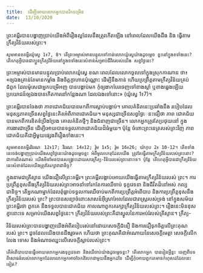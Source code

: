 ```yaml
---
title:  ដើម្បីអោយលោកអ្នកបានរីកចម្រើន
date:  13/10/2020
---
```


ព្រះគម្ពីរបានបង្ហាញប្រាប់យើងអំពីរឿងល្អដែលនឹងត្រូវកើតឡើង នៅពេលដែលយើងដឹង និង ធ្វើតាមក្រឹត្យវិន័យរបស់ព្រះ។

`សូមអានខគម្ពីរយ៉ូស្វេ 1៖7, 8។ តើព្រះអម្ចាស់មានបន្ទូលទៅកាន់លោកយ៉ូស្វេយ៉ាងដូចម្តេច ខ្លះនៅក្នុងខទាំងនេះ? តើហេតុអ្វីបានជាក្បួនក្រឹត្យវិន័យនៅក្នុងខទាំងនេះសំខាន់សម្រាប់ជីវិតរបស់យើង សព្វថ្ងៃនេះ?`

ព្រះអម្ចាស់បានមានបន្ទូលប្រាប់លោកយ៉ូស្វេ ខណៈពេលដែលលោកចូលទៅក្នុងស្រុកកាណាន ថា៖ «ឲ្យឯងគ្រាន់តែមានកម្លាំង និងចិត្តក្លាហានប៉ុណ្ណោះ ដើម្បីនឹងកាន់ ហើយប្រព្រឹត្តតាមក្រឹត្យវិន័យគ្រប់ជំពូក ដែលម៉ូសេជាអ្នកបម្រើអញ បានបង្គាប់មក កុំឲ្យងាកបែរចេញទៅខាងស្តាំ ឬខាងឆ្វេងឡើយ ប្រយោជន៍ឲ្យឯងបានកើតការនៅកន្លែងណា ដែលឯងទៅនោះ» (យ៉ូស្វេ 1៖7)។

ព្រះគម្ពីរបានចែងថា ភាពជោគជ័យបានមកពីការស្តាប់បង្គាប់។ គោលគំនិតនេះប្រឆាំងនឹង របៀបដែលមនុស្សភាគច្រើនសព្វថ្ងៃនេះគិតអំពីភាពជោគជ័យ។ មនុស្សជាច្រើនសព្វថ្ងៃេនះជឿថា ភាព ជោគជ័យបានមកពីការខិតខំប្រឹងប្រែង គោលគំនិតថ្មីៗ និងជំនាញជាច្រើន។ លោកអ្នកត្រូវតែប្រថុយនៅ ក្នុងការងារជាច្រើន ដើម្បីអោយបានទទួលភាពជោគជ័យដ៏ធំមួយ។ ប៉ុន្តែ ចំពោះព្រះនេត្ររបស់ព្រះវិញ ភាពជោគជ័យគឺជាអ្វីមួយផ្សេងពីរឿងទាំងនេះ។

`សូមអានខគម្ពីរវិវរណៈ 12៖17; វិវរណៈ 14៖12; រ៉ូម 1៖5; រ៉ូម 16៖26; យ៉ាកុប 2៖ 10-12។ តើខទាំងនេះចង់បង្ហាញប្រាប់យើងសព្វថ្ងៃនេះយ៉ាងដូចម្តេចខ្លះ អំពីមូលហេតុដែលយើង ត្រូវតែធ្វើតាមក្រឹត្យវិន័យរបស់ព្រះនោះ? ជាការពិតណាស់ យើងមិនមែនបានសង្គ្រោះដោយសារក្រឹត្យ-វិន័យរបស់ព្រះនោះទេ។ ប៉ុន្តែ តើហេតុអ្វីបានជាក្រឹត្យវិន័យនេះសំខាន់ដែលយើងត្រូវតែរក្សាវាជានិច្ច?`

ក្នុងនាមជាគ្រីស្ទាន យើងជឿលើព្រះគម្ពីរ។ ព្រះគម្ពីរបង្គាប់អោយយើងធ្វើតាមក្រឹត្យវិន័យរបស់ ព្រះ។ ការប្រព្រឹត្តខុសនឹងក្រឹត្យវិន័យរបស់ព្រះអាចនាំទៅរកតែការឈឺចាប់ ទុក្ខវេទនា និងជីវិតដ៏នៅអស់ កល្បជានិច្ច។ តើអ្នកណាម្នាក់ដែលពុំធ្លាប់ទទួលការឈឺចាប់មកពីការប្រព្រឹត្តអំពើបាប និងការប្រព្រឹត្តខុសនឹងក្រឹត្យវិន័យរបស់ ព្រះ? ព្រះបានសន្យាចំពោះសាសន៍អ៊ីស្រាអែលដែលជារាស្ត្ររបស់ទ្រង់ នៅក្នុងសម័យ ព្រះគម្ពីរថា ពួកគេ នឹងទទួលបានជោគជ័យ កាលណាពួកគេរក្សាក្រឹត្យវិន័យរបស់ព្រះ។ រឿងនេះមិនខុស គ្នានោះទេ សម្រាប់យើងសព្វថ្ងៃនេះ។ ក្រឹត្យវិន័យរបស់ព្រះគឺជាស្នូលនៃការអប់រំរបស់គ្រីស្ទាន។ ក្រឹត្យ-

វិន័យរបស់ព្រះបានបង្ហាញយើងអំពីរបៀបរស់នៅដោយសេចក្តីជំនឿ និងការជឿទុកចិត្តលើព្រះគុណរបស់ ព្រះ។ ដូចដែលយើងបានដឹងរួចមក ហើយថា ព្រះគុណគឺជាអំណោយនៃសេចក្តីមេត្តា សេចក្តីលើកលែង ទោស និងអំណាចឈ្នះលើសេចក្តីស្លាប់របស់ព្រះ។

`តើអំពើបាបបានធ្វើអោយលោកអ្នករងទុក្ខវេទនា និងឈឺចាប់យ៉ាងដូចម្តេចខ្លះ? តើលោកអ្នក បានរៀនអ្វីខ្លះ ចេញពីបទពិសោធន៍របស់លោកអ្នកដែលលោកអ្នកអាចចែករំលែកជាមួយនឹងអ្នកដទៃ ដើម្បីកុំអោយពួកគេមានកំហុសដដែលនេះទៀត?`